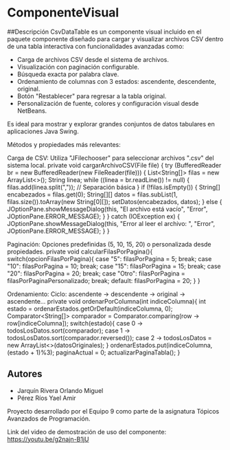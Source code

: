 # ComponenteVisual

##Descripción
CsvDataTable es un componente visual incluido en el paquete componente diseñado para cargar y visualizar archivos CSV dentro de una tabla interactiva con funcionalidades avanzadas como:
-  Carga de archivos CSV desde el sistema de archivos.
-  Visualización con paginación configurable.
-  Búsqueda exacta por palabra clave.
-  Ordenamiento de columnas con 3 estados: ascendente, descendente, original.
-  Botón "Restablecer" para regresar a la tabla original.
-  Personalización de fuente, colores y configuración visual desde NetBeans.

Es ideal para mostrar y explorar grandes conjuntos de datos tabulares en aplicaciones Java Swing.

Métodos y propiedades más relevantes:

Carga de CSV: Utiliza "JFilechooser" para seleccionar archivos ".csv" del sistema local.
private void cargarArchivoCSV(File file) {
        try (BufferedReader br = new BufferedReader(new FileReader(file))) {
            List<String[]> filas = new ArrayList<>();
            String linea;
            while ((linea = br.readLine()) != null) {
                filas.add(linea.split(",")); // Separación básica
            }
            if (!filas.isEmpty()) {
                String[] encabezados = filas.get(0);
                String[][] datos = filas.subList(1, filas.size()).toArray(new String[0][]);
                setDatos(encabezados, datos);
            } else {
                JOptionPane.showMessageDialog(this, "El archivo está vacío", "Error", JOptionPane.ERROR_MESSAGE);
            }
        } catch (IOException ex) {
            JOptionPane.showMessageDialog(this, "Error al leer el archivo: ", "Error", JOptionPane.ERROR_MESSAGE);
        }
    }

Paginación: Opciones predefinidas (5, 10, 15, 20) o personalizada desde propiedades. 
private void calcularFilasPorPagina(){
        switch(opcionFilasPorPagina){
            case "5": filasPorPagina = 5; break;
            case "10": filasPorPagina = 10; break;
            case "15": filasPorPagina = 15; break;
            case "20": filasPorPagina = 20; break;
            case "Otro": filasPorPagina = filasPorPaginaPersonalizado; break;
            default: filasPorPagina = 20;
        }
    }

Ordenamiento: Ciclo: ascendente → descendente → original → ascendente... 
private void ordenarPorColumna(int indiceColumna){
        int estado = ordenarEstados.getOrDefault(indiceColumna, 0);
        Comparator<String[]> comparador = Comparator.comparing(row -> row[indiceColumna]);
        switch(estado){
            case 0 -> todosLosDatos.sort(comparador);
            case 1 -> todosLosDatos.sort(comparador.reversed());
            case 2 -> todosLosDatos = new ArrayList<>(datosOriginales);
        }
        ordenarEstados.put(indiceColumna, (estado + 1)%3);
        paginaActual = 0;
        actualizarPaginaTabla();
    }


## Autores

- Jarquín Rivera Orlando Miguel
- Pérez Ríos Yael Amir

Proyecto desarrollado por el Equipo 9 como parte de la asignatura Tópicos Avanzados de Programación.

Link del video de demostración de uso del componente:
https://youtu.be/g2najn-B1jU
